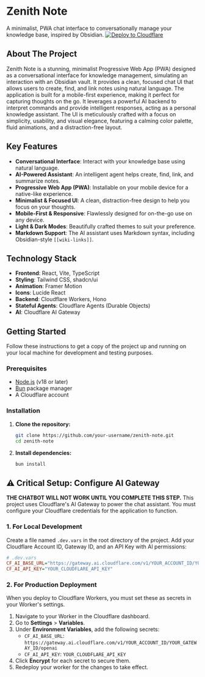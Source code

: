 # Zenith Note
A minimalist, PWA chat interface to conversationally manage your knowledge base, inspired by Obsidian.
[![Deploy to Cloudflare](https://deploy.workers.cloudflare.com/button)](https://deploy.workers.cloudflare.com/?url=https://github.com/praburajasekaran/chat-ui-obsidian-fc)
## About The Project
Zenith Note is a stunning, minimalist Progressive Web App (PWA) designed as a conversational interface for knowledge management, simulating an interaction with an Obsidian vault. It provides a clean, focused chat UI that allows users to create, find, and link notes using natural language. The application is built for a mobile-first experience, making it perfect for capturing thoughts on the go.
It leverages a powerful AI backend to interpret commands and provide intelligent responses, acting as a personal knowledge assistant. The UI is meticulously crafted with a focus on simplicity, usability, and visual elegance, featuring a calming color palette, fluid animations, and a distraction-free layout.
## Key Features
-   **Conversational Interface**: Interact with your knowledge base using natural language.
-   **AI-Powered Assistant**: An intelligent agent helps create, find, link, and summarize notes.
-   **Progressive Web App (PWA)**: Installable on your mobile device for a native-like experience.
-   **Minimalist & Focused UI**: A clean, distraction-free design to help you focus on your thoughts.
-   **Mobile-First & Responsive**: Flawlessly designed for on-the-go use on any device.
-   **Light & Dark Modes**: Beautifully crafted themes to suit your preference.
-   **Markdown Support**: The AI assistant uses Markdown syntax, including Obsidian-style `[[wiki-links]]`.
## Technology Stack
-   **Frontend**: React, Vite, TypeScript
-   **Styling**: Tailwind CSS, shadcn/ui
-   **Animation**: Framer Motion
-   **Icons**: Lucide React
-   **Backend**: Cloudflare Workers, Hono
-   **Stateful Agents**: Cloudflare Agents (Durable Objects)
-   **AI**: Cloudflare AI Gateway
## Getting Started
Follow these instructions to get a copy of the project up and running on your local machine for development and testing purposes.
### Prerequisites
-   [Node.js](https://nodejs.org/) (v18 or later)
-   [Bun](https://bun.sh/) package manager
-   A Cloudflare account
### Installation
1.  **Clone the repository:**
    ```sh
    git clone https://github.com/your-username/zenith-note.git
    cd zenith-note
    ```
2.  **Install dependencies:**
    ```sh
    bun install
    ```
## ⚠️ Critical Setup: Configure AI Gateway
**THE CHATBOT WILL NOT WORK UNTIL YOU COMPLETE THIS STEP.**
This project uses Cloudflare's AI Gateway to power the chat assistant. You must configure your Cloudflare credentials for the application to function.
### 1. For Local Development
Create a file named `.dev.vars` in the root directory of the project. Add your Cloudflare Account ID, Gateway ID, and an API Key with AI permissions:
```ini
# .dev.vars
CF_AI_BASE_URL="https://gateway.ai.cloudflare.com/v1/YOUR_ACCOUNT_ID/YOUR_GATEWAY_ID/openai"
CF_AI_API_KEY="YOUR_CLOUDFLARE_API_KEY"
```
### 2. For Production Deployment
When you deploy to Cloudflare Workers, you must set these as secrets in your Worker's settings.
1.  Navigate to your Worker in the Cloudflare dashboard.
2.  Go to **Settings** > **Variables**.
3.  Under **Environment Variables**, add the following secrets:
    -   `CF_AI_BASE_URL`: `https://gateway.ai.cloudflare.com/v1/YOUR_ACCOUNT_ID/YOUR_GATEWAY_ID/openai`
    -   `CF_AI_API_KEY`: `YOUR_CLOUDFLARE_API_KEY`
4.  Click **Encrypt** for each secret to secure them.
5.  Redeploy your worker for the changes to take effect.